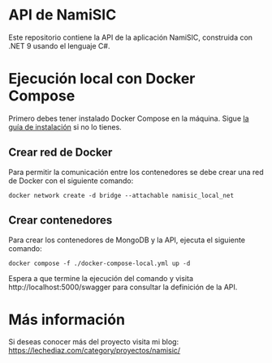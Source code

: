 # API de NamiSIC

Este repositorio contiene la API de la aplicación NamiSIC, construida con .NET 9 usando el lenguaje C#.

# Ejecución local con Docker Compose

Primero debes tener instalado Docker Compose en la máquina. Sigue [la guía de instalación](https://docs.docker.com/compose/install/) si no lo tienes.

## Crear red de Docker

Para permitir la comunicación entre los contenedores se debe crear una red de Docker con el siguiente comando:

```
docker network create -d bridge --attachable namisic_local_net
```

## Crear contenedores

Para crear los contenedores de MongoDB y la API, ejecuta el siguiente comando:

```
docker compose -f ./docker-compose-local.yml up -d
```

Espera a que termine la ejecución del comando y visita http://localhost:5000/swagger para consultar la definición de la API.

# Más información

Si deseas conocer más del proyecto visita mi blog: https://lechediaz.com/category/proyectos/namisic/
